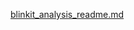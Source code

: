 [blinkit_analysis_readme.md](https://github.com/user-attachments/files/21144439/blinkit_analysis_readme.md)
